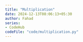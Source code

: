 ```yaml
---
title: "Multiplication"
date: 2024-12-13T08:06:13+05:30
author: Fahad
series:
- CodeHub
codeFile: "code/multiplication.py"
---
```

